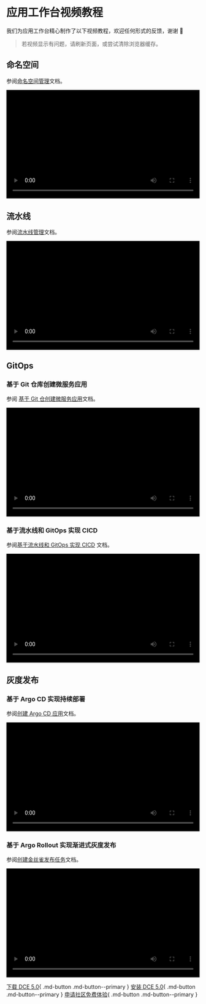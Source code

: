 # 应用工作台视频教程

我们为应用工作台精心制作了以下视频教程，欢迎任何形式的反馈，谢谢 🙏

> 若视频显示有问题，请刷新页面，或尝试清除浏览器缓存。

<style>
.responsive-video-container {
    position: relative;
    padding-bottom: 56.25%; /* 16:9 aspect ratio */
    height: 0;
    overflow: hidden;
    max-width: 100%;
    background: #000;
}

.responsive-video-container video {
    position: absolute;
    top: 0;
    left: 0;
    width: 100%;
    height: 100%;
}
</style>

## 命名空间

参阅[命名空间管理](../amamba/user-guide/namespace/namespace.md)文档。

<div class="responsive-video-container">
    <video controls preload="metadata" poster="images/amamba-ns.png" width="640" height="360">
        <source src="https://harbor-test2.cn-sh2.ufileos.com/docs/videos/create-ns.mp4" type="video/mp4">
    </video>
</div>

## 流水线

参阅[流水线管理](../amamba/user-guide/pipeline/create/custom.md)文档。

<div class="responsive-video-container">
<video controls src="https://harbor-test2.cn-sh2.ufileos.com/docs/videos/create-pipeline.mp4" preload="metadata" poster="images/amamba-pipeline.png"></video>
</div>

## GitOps

### 基于 Git 仓库创建微服务应用

参阅 [基于 Git 仓创建微服务应用](../amamba/user-guide/wizard/create-app-git.md)文档。

<div class="responsive-video-container">
<video controls src="https://harbor-test2.cn-sh2.ufileos.com/docs/videos/createservice-gitrepo.mp4" preload="metadata" poster="images/amamba-git.png"></video>
</div>

### 基于流水线和 GitOps 实现 CICD

参阅[基于流水线和 GitOps 实现 CICD](../amamba/quickstart/argocd-jenkins.md) 文档。

<div class="responsive-video-container">
<video controls src="https://harbor-test2.cn-sh2.ufileos.com/docs/videos/amamba-cicd.mp4" preload="metadata" poster="images/amamba-cicd.png"></video>
</div>

## 灰度发布

### 基于 Argo CD 实现持续部署

参阅[创建 Argo CD 应用](../amamba/user-guide/gitops/create-argo-cd.md)文档。

<div class="responsive-video-container">
<video controls src="https://harbor-test2.cn-sh2.ufileos.com/docs/videos/gitops.mp4" preload="metadata" poster="images/amamba-gitops.png"></video>
</div>

### 基于 Argo Rollout 实现渐进式灰度发布

参阅[创建金丝雀发布任务](../amamba/user-guide/release/canary.md)文档。

<div class="responsive-video-container">
<video controls src="https://harbor-test2.cn-sh2.ufileos.com/docs/videos/canary.mp4" preload="metadata" poster="images/amamba-canary.png"></video>
</div>

[下载 DCE 5.0](../download/index.md){ .md-button .md-button--primary }
[安装 DCE 5.0](../install/index.md){ .md-button .md-button--primary }
[申请社区免费体验](../dce/license0.md){ .md-button .md-button--primary }